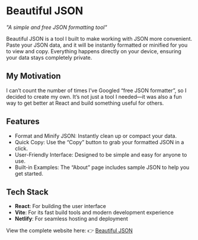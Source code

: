 # Beautiful JSON
*"A simple and free JSON formatting tool"*

Beautiful JSON is a tool I built to make working with JSON more convenient. Paste your JSON data, and it will be instantly formatted or minified for you to view and copy. Everything happens directly on your device, ensuring your data stays completely private.

## My Motivation
I can’t count the number of times I’ve Googled “free JSON formatter”, so I decided to create my own. It’s not just a tool I needed—it was also a fun way to get better at React and build something useful for others.

## Features
- Format and Minify JSON: Instantly clean up or compact your data.
- Quick Copy: Use the “Copy” button to grab your formatted JSON in a click.
- User-Friendly Interface: Designed to be simple and easy for anyone to use.
- Built-in Examples: The “About” page includes sample JSON to help you get started.

## Tech Stack
- **React**: For building the user interface
- **Vite**: For its fast build tools and modern development experience
- **Netlify**: For seamless hosting and deployment

View the complete website here:  👉 [Beautiful JSON](https://beautiful-json.netlify.app/)
